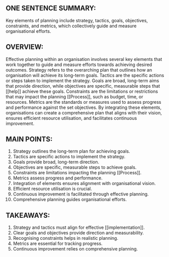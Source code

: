 ## ONE SENTENCE SUMMARY:
Key elements of planning include strategy, tactics, goals, objectives, constraints, and metrics, which collectively guide and measure organisational efforts.

## OVERVIEW:
Effective planning within an organisation involves several key elements that work together to guide and measure efforts towards achieving desired outcomes. Strategy refers to the overarching plan that outlines how an organisation will achieve its long-term goals. Tactics are the specific actions or steps taken to implement the strategy. Goals are broad, long-term aims that provide direction, while objectives are specific, measurable steps that [[help]] achieve these goals. Constraints are the limitations or restrictions that may impact the planning [[Process]], such as budget, time, or resources. Metrics are the standards or measures used to assess progress and performance against the set objectives. By integrating these elements, organisations can create a comprehensive plan that aligns with their vision, ensures efficient resource utilisation, and facilitates continuous improvement.

## MAIN POINTS:
1. Strategy outlines the long-term plan for achieving goals.
2. Tactics are specific actions to implement the strategy.
3. Goals provide broad, long-term direction.
4. Objectives are specific, measurable steps to achieve goals.
5. Constraints are limitations impacting the planning [[Process]].
6. Metrics assess progress and performance.
7. Integration of elements ensures alignment with organisational vision.
8. Efficient resource utilisation is crucial.
9. Continuous improvement is facilitated through effective planning.
10. Comprehensive planning guides organisational efforts.

## TAKEAWAYS:
1. Strategy and tactics must align for effective [[implementation]].
2. Clear goals and objectives provide direction and measurability.
3. Recognising constraints helps in realistic planning.
4. Metrics are essential for tracking progress.
5. Continuous improvement relies on comprehensive planning.